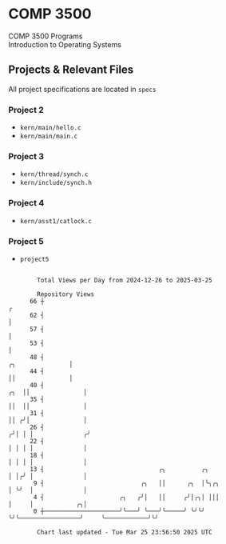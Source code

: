 # COMP 3500
COMP 3500 Programs  
Introduction to Operating Systems  
## Projects & Relevant Files
All project specifications are located in `specs`
### Project 2
- `kern/main/hello.c`
- `kern/main/main.c`
### Project 3
- `kern/thread/synch.c`
- `kern/include/synch.h`
### Project 4
- `kern/asst1/catlock.c`
### Project 5
- `project5`

```

        Total Views per Day from 2024-12-26 to 2025-03-25

        Repository Views
      66 ┼                                                                                        ╭
      62 ┤                                                                                        │
      57 ┤                                                                                        │
      53 ┤                                                                                        │
      48 ┤                                                                       ╭╮               │
      44 ┤                                                                       ││               │
      40 ┤                                                                   ╭╮  ││               │
      35 ┤                                                                   ││  ││               │
      31 ┤                                                                   ││ ╭╯│               │
      26 ┤                                                                  ╭╯│ │ │              ╭╯
      22 ┤                                                                  │ │ │ │              │
      18 ┤                                                                  │ │ │ │              │
      13 ┤                                ╭╮          ╭╮                    │ │╭╯ │              │
       9 ┤                           ╭╮   ││      ╭╮  │╰╮╭╮                 │ ╰╯  │              │
       4 ┤                     ╭╮   ╭╯│   ││     ╭╯│╭╮│ │││                 │     │            ╭╮│
       0 ┼─────────────────────╯╰───╯ ╰───╯╰─────╯ ╰╯╰╯ ╰╯╰─────────────────╯     ╰────────────╯╰╯

        Chart last updated - Tue Mar 25 23:56:50 2025 UTC
        
```
